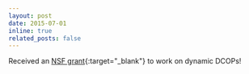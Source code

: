 ```yaml
---
layout: post
date: 2015-07-01
inline: true
related_posts: false
---
```


Received an [NSF grant](https://www.nsf.gov/awardsearch/showAward?AWD_ID=1540168){:target="_blank"} to work on dynamic DCOPs!